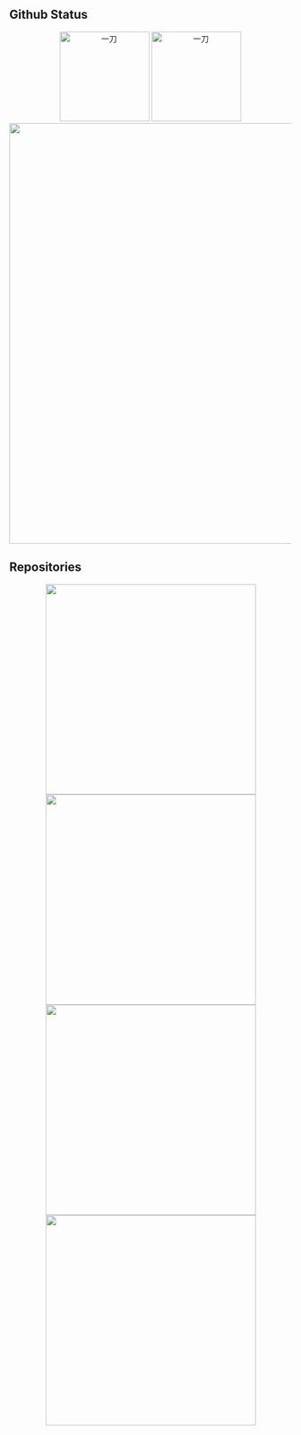 ## Github Status
<div align="center">
    <img src="https://github-readme-stats.vercel.app/api/top-langs/?username=laosanyuan&count_private=true&show_icons=true&layout=compact" alt="一刀" height="160px" />
    <img src="https://github-readme-stats.vercel.app/api?username=laosanyuan&show_icons=true" alt="一刀"  height="160px" />
</div>

<div align="center">
    <img src="https://activity-graph.herokuapp.com/graph?username=laosanyuan&theme=github-light" width="750"/>
</div>


## Repositories
<div align="center">
    <a href="https://github.com/laosanyuan/HuoHuan">
	<img width="375" src="https://github-readme-stats.vercel.app/api/pin/?username=laosanyuan&repo=HuoHuan&theme=buefy"/>
    </a>
    <a href="https://github.com/laosanyuan/EmailSpider">
	<img width="375" src="https://github-readme-stats.vercel.app/api/pin/?username=laosanyuan&repo=EmailSpider&theme=buefy"/>
    </a>
</div>

<div align="center">
    <a href="https://github.com/laosanyuan/algorithm-code-csharp">
        <img width="375" src="https://github-readme-stats.vercel.app/api/pin/?username=laosanyuan&repo=algorithm-code-csharp&theme=buefy"/>
    </a>
    <a href="https://github.com/laosanyuan/dotnet-developer-toolbox">
	<img width="375" src="https://github-readme-stats.vercel.app/api/pin/?username=laosanyuan&repo=dotnet-developer-toolbox&theme=buefy"/>
    </a>
</div>
